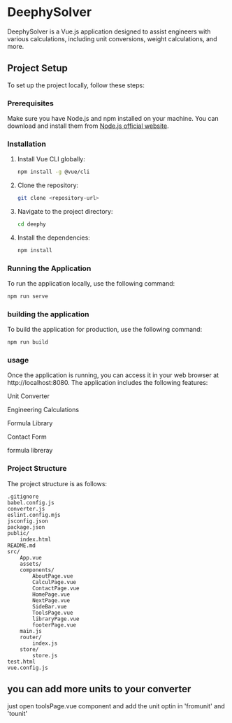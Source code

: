 # DeephySolver

DeephySolver is a Vue.js application designed to assist engineers with various calculations, including unit conversions, weight calculations, and more.

## Project Setup

To set up the project locally, follow these steps:

### Prerequisites

Make sure you have Node.js and npm installed on your machine. You can download and install them from [Node.js official website](https://nodejs.org/).

### Installation

1. Install Vue CLI globally:
    ```bash
    npm install -g @vue/cli
    ```

2. Clone the repository:
    ```bash
    git clone <repository-url>
    ```

3. Navigate to the project directory:
    ```bash
    cd deephy
    ```

4. Install the dependencies:
    ```bash
    npm install
    ```

### Running the Application

To run the application locally, use the following command:
```bash
npm run serve
```
### building the application 

To build the application for production, use the following command:
```bash
npm run build
```
### usage
Once the application is running, you can access it in your web browser at  http://localhost:8080.  The application includes the following features:

Unit Converter

Engineering Calculations

Formula Library

Contact Form

formula libreray

### Project Structure

The project structure is as follows:
```
.gitignore
babel.config.js
converter.js
eslint.config.mjs
jsconfig.json
package.json
public/
    index.html
README.md
src/
    App.vue
    assets/
    components/
        AboutPage.vue
        CalculPage.vue
        ContactPage.vue
        HomePage.vue
        NextPage.vue
        SideBar.vue
        ToolsPage.vue
        libraryPage.vue
        footerPage.vue
    main.js
    router/
        index.js
    store/
        store.js
test.html
vue.config.js
```
## you can add more units  to your converter 
 just open toolsPage.vue component and add the unit optin  in 'fromunit' and 'tounit' 